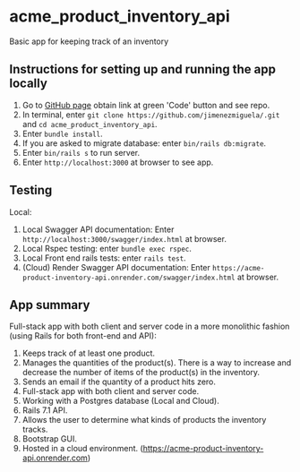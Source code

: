 # acme_product_inventory_api
Basic app for keeping track of an inventory

## Instructions for setting up and running the app locally

1. Go to [GitHub page](https://github.com/jimenezmiguela/acme_product_inventory_api) obtain link at green 'Code' button and see repo.
2. In terminal, enter ``` git clone https://github.com/jimenezmiguela/.git ``` and ``` cd acme_product_inventory_api ```.
3. Enter ``` bundle install ```.
4. If you are asked to migrate database: enter ``` bin/rails db:migrate ```.
4. Enter ``` bin/rails s ``` to run server.
5. Enter ``` http://localhost:3000 ``` at browser to see app.

## Testing

Local:
1. Local Swagger API documentation: Enter ``` http://localhost:3000/swagger/index.html ``` at browser.
2. Local Rspec testing: enter ``` bundle exec rspec ```.
3. Local Front end rails tests: enter  ``` rails test ```.
4. (Cloud) Render Swagger API documentation: Enter ``` https://acme-product-inventory-api.onrender.com/swagger/index.html ``` at browser.

## App summary
Full-stack app with both client and server code in a more monolithic fashion (using Rails for both front-end and API):

1. Keeps track of at least one product.
2. Manages the quantities of the product(s). There is a way to increase and decrease the number of items of the product(s) in the inventory.
3. Sends an email if the quantity of a product hits zero.
4. Full-stack app with both client and server code.
5. Working with a Postgres database (Local and Cloud).
6. Rails 7.1 API.
7. Allows the user to determine what kinds of products the inventory tracks.
10. Bootstrap GUI.
11. Hosted in a cloud environment. (https://acme-product-inventory-api.onrender.com)
